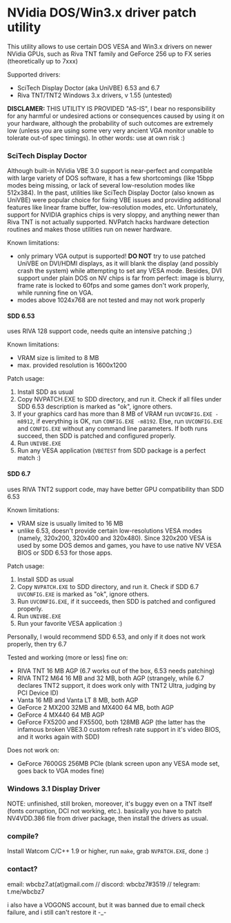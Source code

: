 # NVidia DOS/Win3.x driver patch utility

This utility allows to use certain DOS VESA and Win3.x drivers on newer NVidia GPUs, such as Riva TNT family and GeForce 256 up to FX series (theoretically up to 7xxx)

Supported drivers:

* SciTech Display Doctor (aka UniVBE) 6.53 and 6.7
* Riva TNT/TNT2 Windows 3.x drivers, v 1.55 (untested)

**DISCLAMER:** THIS UTILITY IS PROVIDED "AS-IS", I bear no responsibility for any harmful or undesired actions or consequences caused by using it on your hardware, although the probability of such outcomes are extremely low (unless you are using some very very ancient VGA monitor unable to tolerate out-of spec timings). In other words: use at own risk :)

### SciTech Display Doctor

Although built-in NVidia VBE 3.0 support is near-perfect and compatible with large variety of DOS software, it has a few shortcomings (like 15bpp modes being missing, or lack of several low-resolution modes like 512x384). In the past, utilities like SciTech Display Doctor (also known as UniVBE) were popular choice for fixing VBE issues and providing additional features like linear frame buffer, low-resolution modes, etc. Unfortunately, support for NVIDIA graphics chips is very sloppy, and anything newer than Riva TNT is not actually supported. NVPatch hacks hardware detection routines and makes those utilities run on newer hardware.

Known limitations:

* only primary VGA output is supported! **DO NOT** try to use patched UniVBE on DVI/HDMI displays, as it will blank the display (and possibly crash the system) while attempting to set any VESA mode. Besides, DVI support under plain DOS on NV chips is far from perfect: image is blurry, frame rate is locked to 60fps and some games don't work properly, while running fine on VGA.
* modes above 1024x768 are not tested and may not work properly

#### SDD 6.53

uses RIVA 128 support code, needs quite an intensive patching ;) 

Known limitations:

* VRAM size is limited to 8 MB
* max. provided resolution is 1600x1200

Patch usage:

1. Install SDD as usual
2. Copy NVPATCH.EXE to SDD directory, and run it. Check if all files under SDD 6.53 description is marked as "ok", ignore others.
3. If your graphics card has more than 8 MB of VRAM run `UVCONFIG.EXE -m8912`, if everything is OK, run `CONFIG.EXE -m8192`. Else, run `UVCONFIG.EXE` and `CONFIG.EXE` without any command line parameters. If both runs succeed, then SDD is patched and configured properly.
4. Run `UNIVBE.EXE`
5. Run any VESA application (`VBETEST` from SDD package is a perfect match :)

#### SDD 6.7

uses RIVA TNT2 support code, may have better GPU compatibility than SDD 6.53

Known limitations:

- VRAM size is usually limited to 16 MB
- unlike 6.53, doesn't provide certain low-resolutions VESA modes (namely, 320x200, 320x400 and 320x480). Since 320x200 VESA is used by some DOS demos and games, you have to use native NV VESA BIOS or SDD 6.53 for those apps.

Patch usage:

1. Install SDD as usual
2. Copy `NVPATCH.EXE` to SDD directory, and run it. Check if SDD 6.7 `UVCONFIG.EXE` is marked as "ok", ignore others.
3. Run `UVCONFIG.EXE`, if it succeeds, then SDD is patched and configured properly.
4. Run `UNIVBE.EXE`
5. Run your favorite VESA application :)

Personally, I would recommend SDD 6.53, and only if it does not work properly, then try 6.7



Tested and working (more or less) fine on:

 * RIVA TNT 16 MB AGP (6.7 works out of the box, 6.53 needs patching)
 * RIVA TNT2 M64 16 MB and 32 MB, both AGP (strangely, while 6.7 declares TNT2 support, it does work only with TNT2 Ultra, judging by PCI Device ID)
 * Vanta 16 MB and Vanta LT 8 MB, both AGP
 * GeForce 2 MX200 32MB and MX400 64 MB, both AGP
 * GeForce 4 MX440 64 MB AGP
 * GeForce FX5200 and FX5500, both 128MB AGP (the latter has the infamous broken VBE3.0 custom refresh rate support in it's video BIOS, and it works again with SDD)

Does not work on:

* GeForce 7600GS 256MB PCIe (blank screen upon any VESA mode set, goes back to VGA modes fine)



### Windows 3.1 Display Driver

NOTE: unfinished, still broken, moreover, it's buggy even on a TNT itself (fonts corruption, DCI not working, etc.). basically you have to patch NV4VDD.386 file from driver package, then install the drivers as usual.



### compile?

Install Watcom C/C++ 1.9 or higher, run `make`, grab `NVPATCH.EXE`, done :)

### contact?

email: wbcbz7.at(at)gmail.com // discord: wbcbz7#3519 // telegram: t.me/wbcbz7

i also have a VOGONS account, but it was banned due to email check failure, and i still can't restore it -_-